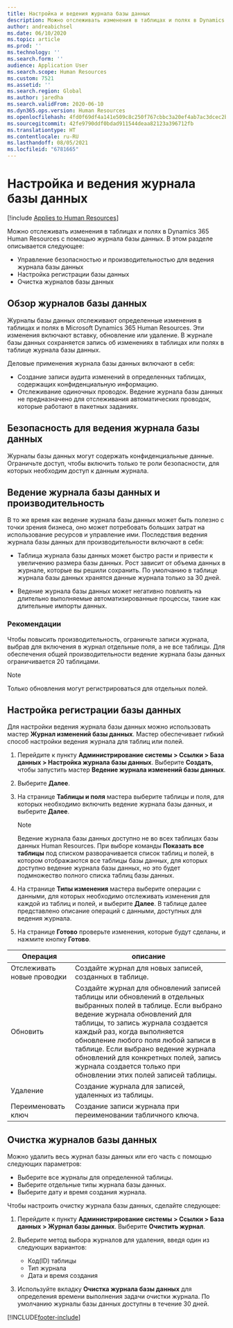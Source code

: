 ```yaml
---
title: Настройка и ведения журнала базы данных
description: Можно отслеживать изменения в таблицах и полях в Dynamics 365 Human Resources с помощью журнала базы данных.
author: andreabichsel
ms.date: 06/10/2020
ms.topic: article
ms.prod: ''
ms.technology: ''
ms.search.form: ''
audience: Application User
ms.search.scope: Human Resources
ms.custom: 7521
ms.assetid: ''
ms.search.region: Global
ms.author: jaredha
ms.search.validFrom: 2020-06-10
ms.dyn365.ops.version: Human Resources
ms.openlocfilehash: 4fd0f69df4a141e509c8c250f767cbbc3a20ef4ab7ac3dcec2bc6faa15eababb
ms.sourcegitcommit: 42fe9790ddf0bdad911544deaa82123a396712fb
ms.translationtype: HT
ms.contentlocale: ru-RU
ms.lasthandoff: 08/05/2021
ms.locfileid: "6781665"
---
```

# <a name="configure-and-manage-database-logging"></a>Настройка и ведения журнала базы данных

[!include [Applies to Human Resources](../includes/applies-to-hr.md)]

Можно отслеживать изменения в таблицах и полях в Dynamics 365 Human Resources с помощью журнала базы данных. В этом разделе описывается следующее:

- Управление безопасностью и производительностью для ведения журнала базы данных
- Настройка регистрации базы данных
- Очистка журналов базы данных

## <a name="overview-of-database-logging"></a>Обзор журналов базы данных

Журналы базы данных отслеживают определенные изменения в таблицах и полях в Microsoft Dynamics 365 Human Resources. Эти изменения включают вставку, обновление или удаление. В журнале базы данных сохраняется запись об изменениях в таблицах или полях в таблице журнала базы данных.

Деловые применения журнала базы данных включают в себя:

- Создание записи аудита изменений в определенных таблицах, содержащих конфиденциальную информацию.
- Отслеживание одиночных проводок. Ведение журнала базы данных не предназначено для отслеживания автоматических проводок, которые работают в пакетных заданиях.

## <a name="security-for-database-logging"></a>Безопасность для ведения журнала базы данных

Журналы базы данных могут содержать конфиденциальные данные. Ограничьте доступ, чтобы включить только те роли безопасности, для которых необходим доступ к данным журнала.

## <a name="database-logging-and-performance"></a>Ведение журнала базы данных и производительность

В то же время как ведение журнала базы данных может быть полезно с точки зрения бизнеса, оно может потребовать больших затрат на использование ресурсов и управление ими. Последствия ведения журнала базы данных для производительности включают в себя:

- Таблица журнала базы данных может быстро расти и привести к увеличению размера базы данных. Рост зависит от объема данных в журнале, которые вы решили сохранить. По умолчанию в таблице журнала базы данных хранятся данные журнала только за 30 дней. 

- Ведение журнала базы данных может негативно повлиять на длительно выполняемые автоматизированные процессы, такие как длительные импорты данных.

### <a name="best-practices"></a>Рекомендации

Чтобы повысить производительность, ограничьте записи журнала, выбрав для включения в журнал отдельные поля, а не все таблицы. Для обеспечения общей производительности ведение журнала базы данных ограничивается 20 таблицами.

> [!NOTE]
> Только обновления могут регистрироваться для отдельных полей.

## <a name="set-up-database-logging"></a>Настройка регистрации базы данных

Для настройки ведения журнала базы данных можно использовать мастер **Журнал изменений базы данных**. Мастер обеспечивает гибкий способ настройки ведения журнала для таблиц или полей.

1. Перейдите к пункту **Администрирование системы > Ссылки > База данных > Настройка журнала базы данных**. Выберите **Создать**, чтобы запустить мастер **Ведение журнала изменений базы данных**.
2. Выберите **Далее**. 
3. На странице **Таблицы и поля** мастера выберите таблицы и поля, для которых необходимо включить ведение журнала базы данных, и выберите **Далее**.

   > [!Note]
   > Ведение журнала базы данных доступно не во всех таблицах базы данных Human Resources. При выборе команды **Показать все таблицы** под списком разворачивается список таблиц и полей, в котором отображаются все таблицы базы данных, для которых доступно ведение журнала базы данных, но это будет подмножество полного списка таблиц базы данных.

4. На странице **Типы изменения** мастера выберите операции с данными, для которых необходимо отслеживать изменения для каждой из таблиц и полей, и выберите **Далее**. В таблице далее представлено описание операций с данными, доступных для ведения журнала.
5. На странице **Готово** проверьте изменения, которые будут сделаны, и нажмите кнопку **Готово**.

| Операция | описание |
| -- | -- |
| Отслеживать новые проводки | Создайте журнал для новых записей, созданных в таблице. |
| Обновить  | Создайте журнал для обновлений записей таблицы или обновлений в отдельных выбранных полей в таблице. Если выбрано ведение журнала обновлений для таблицы, то запись журнала создается каждый раз, когда выполняется обновление любого поля любой записи в таблице. Если выбрано ведение журнала обновлений для конкретных полей, запись журнала создается только при обновлении этих полей записей таблицы. |
| Удаление | Создание журнала для записей, удаленных из таблицы. |
| Переименовать ключ | Создание записи журнала при переименовании табличного ключа. |


## <a name="clean-up-database-logs"></a>Очистка журналов базы данных

Можно удалить весь журнал базы данных или его часть с помощью следующих параметров:

- Выберите все журналы для определенной таблицы.
- Выберите отдельные типы журнала базы данных.
- Выберите дату и время создания журнала.

Чтобы настроить очистку журнала базы данных, сделайте следующее: 

1. Перейдите к пункту **Администрирование системы > Ссылки > База данных > Журнал базы данных**. Выберите **Очистить журнал**.

2. Выберите метод выбора журналов для удаления, введя один из следующих вариантов:

   - Код(ID) таблицы
   - Тип журнала
   - Дата и время создания

3. Используйте вкладку **Очистка журнала базы данных** для определения времени выполнения задачи очистки журнала. По умолчанию журналы базы данных доступны в течение 30 дней.


[!INCLUDE[footer-include](../includes/footer-banner.md)]
